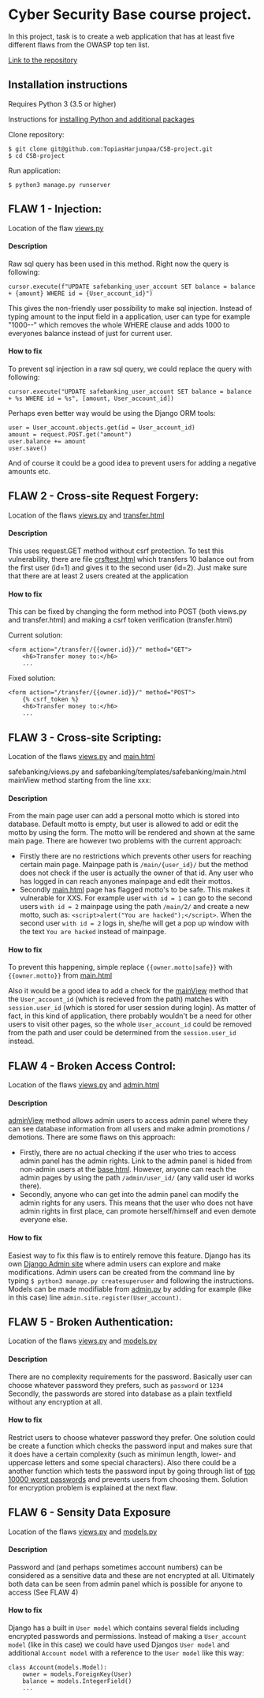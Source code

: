# Cyber Security Base course project. 
In this project, task is to create a web application that has at least five different flaws from the OWASP top ten list.

[Link to the repository](https://github.com/TopiasHarjunpaa/CSB-project)

## Installation instructions

Requires Python 3 (3.5 or higher)

Instructions for [installing Python and additional packages](https://cybersecuritybase.mooc.fi/installation-guide)

Clone repository:

```
$ git clone git@github.com:TopiasHarjunpaa/CSB-project.git
$ cd CSB-project
```

Run application:

```
$ python3 manage.py runserver
```

## FLAW 1 - Injection:
Location of the flaw [views.py](https://github.com/TopiasHarjunpaa/CSB-project/blob/d7e07727fffcd323dab6d205e9d0b54e1e4e78d7/safebanking/views.py#L137)

#### Description
Raw sql query has been used in this method. Right now the query is following:

```
cursor.execute(f"UPDATE safebanking_user_account SET balance = balance + {amount} WHERE id = {User_account_id}")
```

This gives the non-friendly user possibility to make sql injection. Instead of typing amount to the input field in a application, user can type for example "1000--" which removes the whole WHERE clause and adds 1000 to everyones balance instead of just for current user.

#### How to fix
To prevent sql injection in a raw sql query, we could replace the query with following:

```
cursor.execute("UPDATE safebanking_user_account SET balance = balance + %s WHERE id = %s", [amount, User_account_id])
```

Perhaps even better way would be using the Django ORM tools:

```
user = User_account.objects.get(id = User_account_id)
amount = request.POST.get("amount")
user.balance += amount
user.save()
```
And of course it could be a good idea to prevent users for adding a negative amounts etc.


## FLAW 2 - Cross-site Request Forgery:
Location of the flaws [views.py](https://github.com/TopiasHarjunpaa/CSB-project/blob/8d752cc92868132556eb27af96775cd3543cfd91/safebanking/views.py#L115) and [transfer.html](https://github.com/TopiasHarjunpaa/CSB-project/blob/8d752cc92868132556eb27af96775cd3543cfd91/safebanking/templates/safebanking/transfer.html#L17)

#### Description
This uses request.GET method without csrf protection. To test this vulnerability, there are file [crsftest.html](https://github.com/TopiasHarjunpaa/CSB-project/blob/8d752cc92868132556eb27af96775cd3543cfd91/Csrf_test/crsftest.html#L4) which transfers 10 balance out from the first user (id=1) and gives it to the second user (id=2). Just make sure that there are at least 2 users created at the application

#### How to fix
This can be fixed by changing the form method into POST (both views.py and transfer.html) and making a csrf token verification (transfer.html)

Current solution:

```
<form action="/transfer/{{owner.id}}/" method="GET">
    <h6>Transfer money to:</h6>
    ...
```
Fixed solution:

```
<form action="/transfer/{{owner.id}}/" method="POST">
    {% csrf_token %}
    <h6>Transfer money to:</h6>
    ...
```

## FLAW 3 - Cross-site Scripting:
Location of the flaws [views.py](https://github.com/TopiasHarjunpaa/CSB-project/blob/a6206e61d4ec13411bc75c9bf6456906754bc9f1/safebanking/views.py#L104) and [main.html](https://github.com/TopiasHarjunpaa/CSB-project/blob/a6206e61d4ec13411bc75c9bf6456906754bc9f1/safebanking/templates/safebanking/main.html#L22)

safebanking/views.py and safebanking/templates/safebanking/main.html
mainView method starting from the line xxx:

#### Description
From the main page user can add a personal motto which is stored into database. Default motto is empty, but user is allowed to add or edit the motto by using the form. The motto will be rendered and shown at the same main page. There are however two problems with the current approach: 
- Firstly there are no restrictions which prevents other users for reaching certain main page. Mainpage path is `/main/{user_id}/` but the method does not check if the user is actually the owner of that id. Any user who has logged in can reach anyones mainpage and edit their mottos.
- Secondly [main.html](https://github.com/TopiasHarjunpaa/CSB-project/blob/a6206e61d4ec13411bc75c9bf6456906754bc9f1/safebanking/templates/safebanking/main.html#L22) page has flagged motto's to be safe. This makes it vulnerable for XXS. For example user `with id = 1` can go to the second users `with id = 2` mainpage using the path `/main/2/` and create a new motto, such as: `<script>alert("You are hacked");</script>`. When the second user `with id = 2` logs in, she/he will get a pop up window with the text `You are hacked` instead of mainpage.

#### How to fix
To prevent this happening, simple replace `{{owner.motto|safe}}` with `{{owner.motto}}` from [main.html](https://github.com/TopiasHarjunpaa/CSB-project/blob/a6206e61d4ec13411bc75c9bf6456906754bc9f1/safebanking/templates/safebanking/main.html#L22)

Also it would be a good idea to add a check for the [mainView](https://github.com/TopiasHarjunpaa/CSB-project/blob/a6206e61d4ec13411bc75c9bf6456906754bc9f1/safebanking/templates/safebanking/main.html#L22) method that the `User_account_id` (which is recieved from the path) matches with `session.user_id` (which is stored for user session during login). As matter of fact, in this kind of application, there probably wouldn't be a need for other users to visit other pages, so the whole `User_account_id` could be removed from the path and user could be determined from the `session.user_id` instead.

## FLAW 4 - Broken Access Control:
Location of the flaws [views.py](https://github.com/TopiasHarjunpaa/CSB-project/blob/8605f40a2531246e9b2f4095681ed5febf801584/safebanking/views.py#L86) and [admin.html](https://github.com/TopiasHarjunpaa/CSB-project/blob/8605f40a2531246e9b2f4095681ed5febf801584/safebanking/templates/safebanking/admin.html#L14)

#### Description
[adminView](https://github.com/TopiasHarjunpaa/CSB-project/blob/8605f40a2531246e9b2f4095681ed5febf801584/safebanking/views.py#L86) method allows admin users to access admin panel where they can see database information from all users and make admin promotions / demotions. There are some flaws on this approach:
- Firstly, there are no actual checking if the user who tries to access admin panel has the admin rights. Link to the admin panel is hided from non-admin users at the [base.html](https://github.com/TopiasHarjunpaa/CSB-project/blob/8605f40a2531246e9b2f4095681ed5febf801584/safebanking/templates/safebanking/base.html#L40). However, anyone can reach the admin pages by using the path `/admin/user_id/` (any valid user id works there).
- Secondly, anyone who can get into the admin panel can modify the admin rights for any users. This means that the user who does not have admin rights in first place, can promote herself/himself and even demote everyone else.

#### How to fix
Easiest way to fix this flaw is to entirely remove this feature. Django has its own [Django Admin site](https://docs.djangoproject.com/en/3.1/intro/tutorial02/) where admin users can explore and make modifications. Admin users can be created from the command line by typing `$ python3 manage.py createsuperuser` and following the instructions. Models can be made modifiable from [admin.py](https://github.com/TopiasHarjunpaa/CSB-project/blob/8605f40a2531246e9b2f4095681ed5febf801584/safebanking/admin.py#L5) by adding for example (like in this case) line `admin.site.register(User_account)`. 

## FLAW 5 - Broken Authentication:
Location of the flaws [views.py](https://github.com/TopiasHarjunpaa/CSB-project/blob/8605f40a2531246e9b2f4095681ed5febf801584/safebanking/views.py#L67) and [models.py](https://github.com/TopiasHarjunpaa/CSB-project/blob/8605f40a2531246e9b2f4095681ed5febf801584/safebanking/models.py#L7)

#### Description
There are no complexity requirements for the password. Basically user can choose whatever password they prefers, such as `password` or `1234` Secondly, the passwords are stored into database as a plain textfield without any encryption at all.

#### How to fix
Restrict users to choose whatever password they prefer. One solution could be create a function which checks the password input and makes sure that it does have a certain complexity (such as minimun length, lower- and uppercase letters and some special characters). Also there could be a another function which tests the password input by going through list of [top 10000 worst passwords](https://github.com/danielmiessler/SecLists/tree/master/Passwords) and prevents users from choosing them. Solution for encryption problem is explained at the next flaw.

## FLAW 6 - Sensity Data Exposure
Location of the flaws [views.py](https://github.com/TopiasHarjunpaa/CSB-project/blob/8605f40a2531246e9b2f4095681ed5febf801584/safebanking/views.py#L67) and [models.py](https://github.com/TopiasHarjunpaa/CSB-project/blob/8605f40a2531246e9b2f4095681ed5febf801584/safebanking/models.py#L7)

#### Description
Password and (and perhaps sometimes account numbers) can be considered as a sensitive data and these are not encrypted at all. Ultimately both data can be seen from admin panel which is possible for anyone to access (See FLAW 4)

#### How to fix
Django has a built in `User model` which contains several fields including encrypted passwords and permissions. Instead of making a `User_account model` (like in this case) we could have used Djangos `User model` and additional `Account model` with a reference to the `User model` like this way:

```
class Account(models.Model):
    owner = models.ForeignKey(User)
    balance = models.IntegerField()
    ...
```

